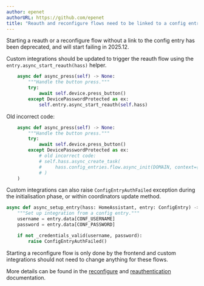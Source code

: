 ```yaml
---
author: epenet
authorURL: https://github.com/epenet
title: "Reauth and reconfigure flows need to be linked to a config entry"
---
```


Starting a reauth or a reconfigure flow without a link to the config entry has been deprecated, and will start failing in 2025.12.

Custom integrations should be updated to trigger the reauth flow using the `entry.async_start_reauth(hass)` helper.
```python
    async def async_press(self) -> None:
        """Handle the button press."""
        try:
            await self.device.press_button()
        except DevicePasswordProtected as ex:
            self.entry.async_start_reauth(self.hass)
```

Old incorrect code:
```python
    async def async_press(self) -> None:
        """Handle the button press."""
        try:
            await self.device.press_button()
        except DevicePasswordProtected as ex:
            # old incorrect code:
            # self.hass.async_create_task(
            #     hass.config_entries.flow.async_init(DOMAIN, context={"source": SOURCE_REAUTH}
            # )
    )
```

Custom integrations can also raise `ConfigEntryAuthFailed` exception during the initialisation phase, or within coordinators update method.

```python
async def async_setup_entry(hass: HomeAssistant, entry: ConfigEntry) -> bool:
    """Set up integration from a config entry."""
    username = entry.data[CONF_USERNAME]
    password = entry.data[CONF_PASSWORD]

    if not _credentials_valid(username, password):
        raise ConfigEntryAuthFailed()
```

Starting a reconfigure flow is only done by the frontend and custom integrations should not need to change anything for these flows.

More details can be found in the [reconfigure](/docs/config_entries_config_flow_handler#reconfigure) and [reauthentication](/docs/config_entries_config_flow_handler#reauthentication) documentation.
